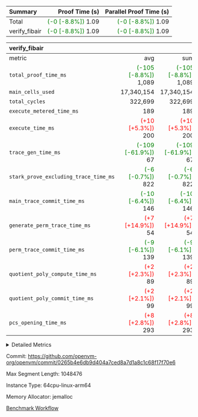 | Summary | Proof Time (s) | Parallel Proof Time (s) |
|:---|---:|---:|
| Total | <span style='color: green'>(-0 [-8.8%])</span> 1.09 | <span style='color: green'>(-0 [-8.8%])</span> 1.09 |
| verify_fibair | <span style='color: green'>(-0 [-8.8%])</span> 1.09 | <span style='color: green'>(-0 [-8.8%])</span> 1.09 |


| verify_fibair |||||
|:---|---:|---:|---:|---:|
|metric|avg|sum|max|min|
| `total_proof_time_ms ` | <span style='color: green'>(-105 [-8.8%])</span> 1,089 | <span style='color: green'>(-105 [-8.8%])</span> 1,089 | <span style='color: green'>(-105 [-8.8%])</span> 1,089 | <span style='color: green'>(-105 [-8.8%])</span> 1,089 |
| `main_cells_used     ` |  17,340,154 |  17,340,154 |  17,340,154 |  17,340,154 |
| `total_cycles        ` |  322,699 |  322,699 |  322,699 |  322,699 |
| `execute_metered_time_ms` |  189 |  189 |  189 |  189 |
| `execute_time_ms     ` | <span style='color: red'>(+10 [+5.3%])</span> 200 | <span style='color: red'>(+10 [+5.3%])</span> 200 | <span style='color: red'>(+10 [+5.3%])</span> 200 | <span style='color: red'>(+10 [+5.3%])</span> 200 |
| `trace_gen_time_ms   ` | <span style='color: green'>(-109 [-61.9%])</span> 67 | <span style='color: green'>(-109 [-61.9%])</span> 67 | <span style='color: green'>(-109 [-61.9%])</span> 67 | <span style='color: green'>(-109 [-61.9%])</span> 67 |
| `stark_prove_excluding_trace_time_ms` | <span style='color: green'>(-6 [-0.7%])</span> 822 | <span style='color: green'>(-6 [-0.7%])</span> 822 | <span style='color: green'>(-6 [-0.7%])</span> 822 | <span style='color: green'>(-6 [-0.7%])</span> 822 |
| `main_trace_commit_time_ms` | <span style='color: green'>(-10 [-6.4%])</span> 146 | <span style='color: green'>(-10 [-6.4%])</span> 146 | <span style='color: green'>(-10 [-6.4%])</span> 146 | <span style='color: green'>(-10 [-6.4%])</span> 146 |
| `generate_perm_trace_time_ms` | <span style='color: red'>(+7 [+14.9%])</span> 54 | <span style='color: red'>(+7 [+14.9%])</span> 54 | <span style='color: red'>(+7 [+14.9%])</span> 54 | <span style='color: red'>(+7 [+14.9%])</span> 54 |
| `perm_trace_commit_time_ms` | <span style='color: green'>(-9 [-6.1%])</span> 139 | <span style='color: green'>(-9 [-6.1%])</span> 139 | <span style='color: green'>(-9 [-6.1%])</span> 139 | <span style='color: green'>(-9 [-6.1%])</span> 139 |
| `quotient_poly_compute_time_ms` | <span style='color: red'>(+2 [+2.3%])</span> 89 | <span style='color: red'>(+2 [+2.3%])</span> 89 | <span style='color: red'>(+2 [+2.3%])</span> 89 | <span style='color: red'>(+2 [+2.3%])</span> 89 |
| `quotient_poly_commit_time_ms` | <span style='color: red'>(+2 [+2.1%])</span> 99 | <span style='color: red'>(+2 [+2.1%])</span> 99 | <span style='color: red'>(+2 [+2.1%])</span> 99 | <span style='color: red'>(+2 [+2.1%])</span> 99 |
| `pcs_opening_time_ms ` | <span style='color: red'>(+8 [+2.8%])</span> 293 | <span style='color: red'>(+8 [+2.8%])</span> 293 | <span style='color: red'>(+8 [+2.8%])</span> 293 | <span style='color: red'>(+8 [+2.8%])</span> 293 |



<details>
<summary>Detailed Metrics</summary>

|  | verify_program_compile_ms | total_cells | stark_prove_excluding_trace_time_ms | quotient_poly_compute_time_ms | quotient_poly_commit_time_ms | perm_trace_commit_time_ms | pcs_opening_time_ms | main_trace_commit_time_ms |
| --- | --- | --- | --- | --- | --- | --- | --- |
|  | 7 | 65,536 | 37 | 1 | 6 | 0 | 22 | 7 | 

| air_name | rows | quotient_deg | main_cols | interactions | constraints | cells |
| --- | --- | --- | --- | --- | --- | --- |
| AccessAdapterAir<2> |  | 2 |  | 5 | 12 |  | 
| AccessAdapterAir<4> |  | 2 |  | 5 | 12 |  | 
| AccessAdapterAir<8> |  | 2 |  | 5 | 12 |  | 
| FibonacciAir | 32,768 | 1 | 2 |  | 5 | 65,536 | 
| FriReducedOpeningAir |  | 2 |  | 39 | 71 |  | 
| JalRangeCheckAir |  | 2 |  | 9 | 14 |  | 
| NativePoseidon2Air<BabyBearParameters>, 1> |  | 2 |  | 136 | 572 |  | 
| PhantomAir |  | 2 |  | 3 | 5 |  | 
| ProgramAir |  | 1 |  | 1 | 4 |  | 
| VariableRangeCheckerAir |  | 1 |  | 1 | 4 |  | 
| VmAirWrapper<AluNativeAdapterAir, FieldArithmeticCoreAir> |  | 2 |  | 15 | 27 |  | 
| VmAirWrapper<BranchNativeAdapterAir, BranchEqualCoreAir<1> |  | 2 |  | 11 | 25 |  | 
| VmAirWrapper<NativeAdapterAir<2, 0>, PublicValuesCoreAir> |  | 2 |  | 11 | 29 |  | 
| VmAirWrapper<NativeLoadStoreAdapterAir<1>, NativeLoadStoreCoreAir<1> |  | 2 |  | 15 | 20 |  | 
| VmAirWrapper<NativeLoadStoreAdapterAir<4>, NativeLoadStoreCoreAir<4> |  | 2 |  | 15 | 20 |  | 
| VmAirWrapper<NativeVectorizedAdapterAir<4>, FieldExtensionCoreAir> |  | 2 |  | 15 | 27 |  | 
| VmConnectorAir |  | 2 |  | 5 | 11 |  | 
| VolatileBoundaryAir |  | 2 |  | 7 | 19 |  | 

| group | trace_gen_time_ms | total_proof_time_ms | total_cycles | total_cells | stark_prove_excluding_trace_time_ms | quotient_poly_compute_time_ms | quotient_poly_commit_time_ms | perm_trace_commit_time_ms | pcs_opening_time_ms | main_trace_commit_time_ms | main_cells_used | generate_perm_trace_time_ms | fri.log_blowup | execute_time_ms | execute_metered_time_ms |
| --- | --- | --- | --- | --- | --- | --- | --- | --- | --- | --- | --- | --- | --- | --- | --- |
| verify_fibair | 67 | 1,089 | 322,699 | 62,474,410 | 822 | 89 | 99 | 139 | 293 | 146 | 17,340,154 | 54 | 1 | 200 | 189 | 

| group | air_name | rows | prep_cols | perm_cols | main_cols | cells |
| --- | --- | --- | --- | --- | --- | --- |
| verify_fibair | AccessAdapterAir<2> | 131,072 |  | 16 | 11 | 3,538,944 | 
| verify_fibair | AccessAdapterAir<4> | 65,536 |  | 16 | 13 | 1,900,544 | 
| verify_fibair | AccessAdapterAir<8> | 128 |  | 16 | 17 | 4,224 | 
| verify_fibair | FriReducedOpeningAir | 2,048 |  | 84 | 27 | 227,328 | 
| verify_fibair | JalRangeCheckAir | 32,768 |  | 28 | 12 | 1,310,720 | 
| verify_fibair | NativePoseidon2Air<BabyBearParameters>, 1> | 32,768 |  | 312 | 398 | 23,265,280 | 
| verify_fibair | PhantomAir | 16,384 |  | 12 | 6 | 294,912 | 
| verify_fibair | ProgramAir | 8,192 |  | 8 | 10 | 147,456 | 
| verify_fibair | VariableRangeCheckerAir | 262,144 | 2 | 8 | 1 | 2,359,296 | 
| verify_fibair | VmAirWrapper<AluNativeAdapterAir, FieldArithmeticCoreAir> | 262,144 |  | 36 | 29 | 17,039,360 | 
| verify_fibair | VmAirWrapper<BranchNativeAdapterAir, BranchEqualCoreAir<1> | 32,768 |  | 28 | 23 | 1,671,168 | 
| verify_fibair | VmAirWrapper<NativeLoadStoreAdapterAir<1>, NativeLoadStoreCoreAir<1> | 65,536 |  | 40 | 21 | 3,997,696 | 
| verify_fibair | VmAirWrapper<NativeLoadStoreAdapterAir<4>, NativeLoadStoreCoreAir<4> | 32,768 |  | 40 | 27 | 2,195,456 | 
| verify_fibair | VmAirWrapper<NativeVectorizedAdapterAir<4>, FieldExtensionCoreAir> | 32,768 |  | 36 | 38 | 2,424,832 | 
| verify_fibair | VmConnectorAir | 2 | 1 | 16 | 5 | 42 | 
| verify_fibair | VolatileBoundaryAir | 65,536 |  | 20 | 12 | 2,097,152 | 

| group | trace_height_constraint | weighted_sum | threshold |
| --- | --- | --- | --- |
| verify_fibair | 0 | 1,085,444 | 2,013,265,921 | 
| verify_fibair | 1 | 5,411,200 | 2,013,265,921 | 
| verify_fibair | 2 | 542,722 | 2,013,265,921 | 
| verify_fibair | 3 | 5,476,612 | 2,013,265,921 | 
| verify_fibair | 4 | 65,536 | 2,013,265,921 | 
| verify_fibair | 5 | 12,851,850 | 2,013,265,921 | 

| trace_height_constraint | threshold |
| --- | --- |
| 0 | 2,013,265,921 | 

</details>


Commit: https://github.com/openvm-org/openvm/commit/0265b4e6db9d404a7ced8a7d1a8c1c68f17f70e6

Max Segment Length: 1048476

Instance Type: 64cpu-linux-arm64

Memory Allocator: jemalloc

[Benchmark Workflow](https://github.com/openvm-org/openvm/actions/runs/15778271297)
